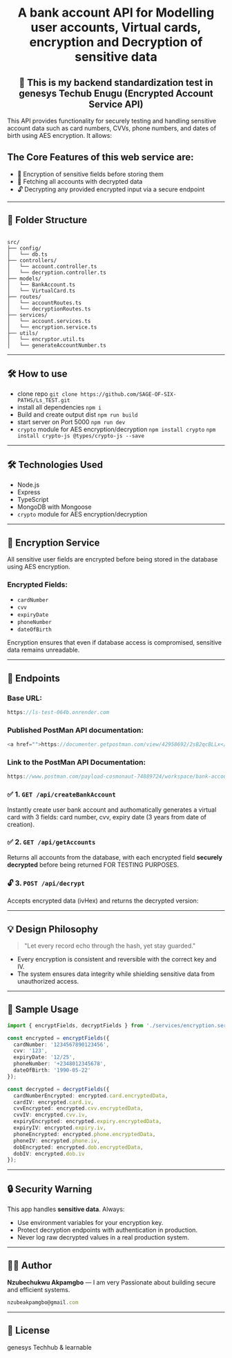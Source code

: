 ﻿<h1 align="center">A bank account API for Modelling user accounts, Virtual cards, encryption and Decryption of sensitive data</h1>

<h2 align="center"> 🔐 This is my backend standardization test in genesys Techub Enugu (Encrypted Account Service API) </h2>

This API provides functionality for securely testing and handling sensitive account data such as card numbers, CVVs, phone numbers, and dates of birth using AES encryption. It allows:

##  The Core Features of this web service are: 
- 🔄 Encryption of sensitive fields before storing them
- 🧾 Fetching all accounts with decrypted data
- 🔓 Decrypting any provided encrypted input via a secure endpoint

---

## 📁 Folder Structure

```

src/
├── config/
│   └── db.ts
├── controllers/
│   └── account.controller.ts
│   └── decryption.controller.ts
├── models/
│   └── BankAccount.ts
│   └── VirtualCard.ts
├── routes/
│   └── accountRoutes.ts
│   └── decryptionRoutes.ts
├── services/
│   └── account.services.ts
│   └── encryption.service.ts
├── utils/
│   └── encryptor.util.ts
│   └── generateAccountNumber.ts

````

---

## 🛠️ How to use

- clone repo
```git clone https://github.com/SAGE-OF-SIX-PATHS/Ls_TEST.git```
- install all dependencies
```npm i```
- Build and create output dist
```npm run build```
- start server on Port 5000
```npm run dev```
- `crypto` module for AES encryption/decryption
```npm install crypto```
```npm install crypto-js @types/crypto-js --save```

---

## 🛠️ Technologies Used

- Node.js
- Express
- TypeScript
- MongoDB with Mongoose
- `crypto` module for AES encryption/decryption

---

## 🔐 Encryption Service

All sensitive user fields are encrypted before being stored in the database using AES encryption.

### Encrypted Fields:
- `cardNumber`
- `cvv`
- `expiryDate`
- `phoneNumber`
- `dateOfBirth`

Encryption ensures that even if database access is compromised, sensitive data remains unreadable.

---

## 🧾 Endpoints

### Base URL: 
```ts 
https://ls-test-064b.onrender.com
```

### Published PostMan API documentation: 
```ts 
<a href="">https://documenter.getpostman.com/view/42958692/2sB2qcBLLx</a>
```

### Link to the PostMan API Documentation: 
```ts 
https://www.postman.com/payload-cosmonaut-74889724/workspace/bank-account-api/collection/42958692-0ce456f1-8a88-4ae7-979a-a39916a96fda?action=share&creator=42958692
```

### ✅ 1. `GET /api/createBankAccount`
Instantly create user bank account and authomatically generates a virtual card with 3 fields: card number, cvv, expiry date (3 years from date of creation).

### ✅ 2. `GET /api/getAccounts`

Returns all accounts from the database, with each encrypted field **securely decrypted** before being returned FOR TESTING PURPOSES.

### 🔓 3. `POST /api/decrypt`

Accepts encrypted data (ivHex) and returns the decrypted version:

---

## 💡 Design Philosophy

> "Let every record echo through the hash, yet stay guarded."

* Every encryption is consistent and reversible with the correct key and IV.
* The system ensures data integrity while shielding sensitive data from unauthorized access.

---

## 🧪 Sample Usage

```ts
import { encryptFields, decryptFields } from './services/encryption.service';

const encrypted = encryptFields({
  cardNumber: '1234567890123456',
  cvv: '123',
  expiryDate: '12/25',
  phoneNumber: '+2348012345678',
  dateOfBirth: '1990-05-22'
});

const decrypted = decryptFields({
  cardNumberEncrypted: encrypted.card.encryptedData,
  cardIV: encrypted.card.iv,
  cvvEncrypted: encrypted.cvv.encryptedData,
  cvvIV: encrypted.cvv.iv,
  expiryEncrypted: encrypted.expiry.encryptedData,
  expiryIV: encrypted.expiry.iv,
  phoneEncrypted: encrypted.phone.encryptedData,
  phoneIV: encrypted.phone.iv,
  dobEncrypted: encrypted.dob.encryptedData,
  dobIV: encrypted.dob.iv
});
```

---

## 🔒 Security Warning

This app handles **sensitive data**. Always:

* Use environment variables for your encryption key.
* Protect decryption endpoints with authentication in production.
* Never log raw decrypted values in a real production system.

---

## 👨‍💻 Author

**Nzubechukwu Akpamgbo** — I am very Passionate about building secure and efficient systems.

```ts
nzubeakpamgbo@gmail.com 
```

---

## 📄 License

genesys Techhub & learnable

